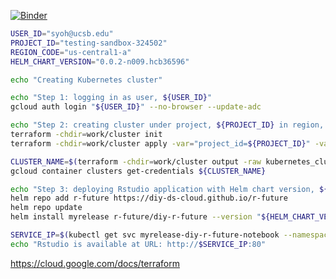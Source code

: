 [![Binder](https://mybinder.org/badge_logo.svg)](https://mybinder.org/v2/gh/diy-ds-cloud/r-future/main?urlpath=git-pull%3Frepo%3Dhttps%253A%252F%252Fgithub.com%252Fdiy-ds-cloud%252Fr-future%26urlpath%3Dlab%252Ftree%252Fr-future%252F%26branch%3Dmain)


```bash
USER_ID="syoh@ucsb.edu"
PROJECT_ID="testing-sandbox-324502"
REGION_CODE="us-central1-a"
HELM_CHART_VERSION="0.0.2-n009.hcb36596"

echo "Creating Kubernetes cluster"

echo "Step 1: logging in as user, ${USER_ID}"
gcloud auth login "${USER_ID}" --no-browser --update-adc

echo "Step 2: creating cluster under project, ${PROJECT_ID} in region, ${REGION_CODE}"
terraform -chdir=work/cluster init
terraform -chdir=work/cluster apply -var="project_id=${PROJECT_ID}" -var="region=${REGION_CODE}" -auto-approve

CLUSTER_NAME=$(terraform -chdir=work/cluster output -raw kubernetes_cluster_name)
gcloud container clusters get-credentials ${CLUSTER_NAME}

echo "Step 3: deploying Rstudio application with Helm chart version, ${HELM_CHART_VERSION}"
helm repo add r-future https://diy-ds-cloud.github.io/r-future
helm repo update
helm install myrelease r-future/diy-r-future --version "${HELM_CHART_VERSION}" --wait

SERVICE_IP=$(kubectl get svc myrelease-diy-r-future-notebook --namespace default --template "{{ range (index .status.loadBalancer.ingress 0) }}{{.}}{{ end }}")
echo "Rstudio is available at URL: http://$SERVICE_IP:80"

```
https://cloud.google.com/docs/terraform
